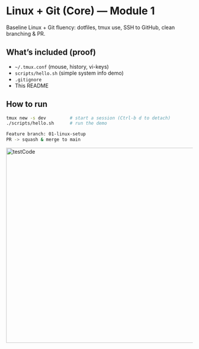 # Linux + Git (Core) — Module 1

Baseline Linux + Git fluency: dotfiles, tmux use, SSH to GitHub, clean branching & PR.

## What’s included (proof)
- `~/.tmux.conf` (mouse, history, vi-keys)
- `scripts/hello.sh` (simple system info demo)
- `.gitignore`
- This README

## How to run
```bash
tmux new -s dev         # start a session (Ctrl-b d to detach)
./scripts/hello.sh      # run the demo

Feature branch: 01-linux-setup
PR -> squash & merge to main
```

<img width="926" height="526" alt="testCode" src="https://github.com/user-attachments/assets/9dc4040d-333a-4e96-8c00-c51e0ebcb342" />
